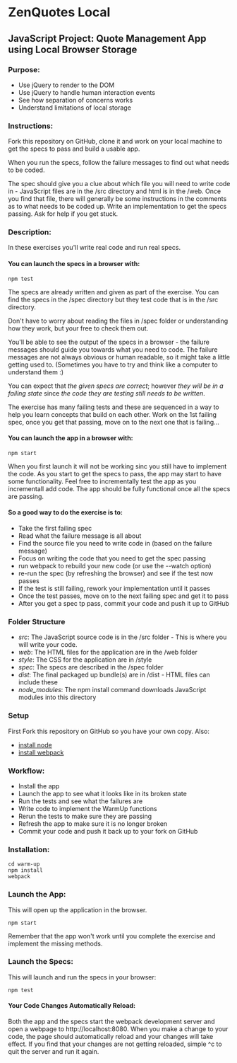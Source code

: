 # ZenQuotes Local

## JavaScript Project: Quote Management App using Local Browser Storage

### Purpose:

- Use jQuery to render to the DOM
- Use jQuery to handle human interaction events
- See how separation of concerns works
- Understand limitations of local storage

### Instructions:
Fork this repository on GitHub, clone it and work on your local machine to get the specs to pass and build a usable app.

When you run the specs, follow the failure messages to find out what needs to be coded.

The spec should give you a clue about which file you will need to write code in - JavaScript files are in the /src directory and html is in the /web. Once you find that file, there will generally be some instructions in the comments as to what needs to be coded up. Write an implementation to get the specs passing. Ask for help if you get stuck.

### Description:
In these exercises you'll write real code and run real specs.

#### You can launch the specs in a browser with:

    npm test

The specs are already written and given as part of the exercise. You can find the specs in the /spec directory but they test code that is in the /src directory. 

Don't have to worry about reading the files in /spec folder or understanding how they work, but your free to check them out.

You'll be able to see the output of the specs in a browser - the failure messages should guide you towards what you need to code. The failure messages are not always obvious or human readable, so it might take a little getting used to. (Sometimes you have to try and think like a computer to understand them :)

You can expect that *the given specs are correct*; however *they will be in a failing state* since *the code they are testing still needs to be written*.

The exercise has many failing tests and these are sequenced in a way to help you learn concepts that build on each other. Work on the 1st failing spec, once you get that passing, move on to the next one that is failing...

#### You can launch the app in a browser with:

    npm start

When you first launch it will not be working sinc you still have to implement the code. As you start to get the specs to pass, the app may start to have some functionality. Feel free to incrementally test the app as you incrementall add code. The app should be fully functional once all the specs are passing.

#### So a good way to do the exercise is to:

* Take the first failing spec
* Read what the failure message is all about
* Find the source file you need to write code in (based on the failure message)
* Focus on writing the code that you need to get the spec passing
* run webpack to rebuild your new code (or use the --watch option)
* re-run the spec (by refreshing the browser) and see if the test now passes
* If the test is still failing, rework your implementation until it passes
* Once the test passes, move on to the next failing spec and get it to pass
* After you get a spec tp pass, commit your code and push it up to GitHub

### Folder Structure

* *src*: The JavaScript source code is in the /src folder - This is where you will write your code.
* *web*: The HTML files for the application are in the /web folder
* *style*: The CSS for the application are in /style
* *spec*: The specs are described in the /spec folder
* *dist*: The final packaged up bundle(s) are in /dist - HTML files can include these
* *node_modules*: The npm install command downloads JavaScript modules into this directory

### Setup
First Fork this repository on GitHub so you have your own copy. Also:

* [install node](http://nodejs.org/)
* [install webpack](http://webpack.github.io/docs/tutorials/getting-started/)

### Workflow:

* Install the app
* Launch the app to see what it looks like in its broken state
* Run the tests and see what the failures are
* Write code to implement the WarmUp functions 
* Rerun the tests to make sure they are passing
* Refresh the app to make sure it is no longer broken
* Commit your code and push it back up to your fork on GitHub

### Installation:

    cd warm-up
    npm install
    webpack

### Launch the App:
This will open up the application in the browser.

    npm start

Remember that the app won't work until you complete the exercise and implement the missing methods.

### Launch the Specs:
This will launch and run the specs in your browser:

    npm test

#### Your Code Changes Automatically Reload:
Both the app and the specs start the webpack development server and open a webpage to http://localhost:8080. When you make a change to your code, the page should automatically reload and your changes will take effect. If you find that your changes are not getting reloaded, simple ^c to quit the server and run it again.
